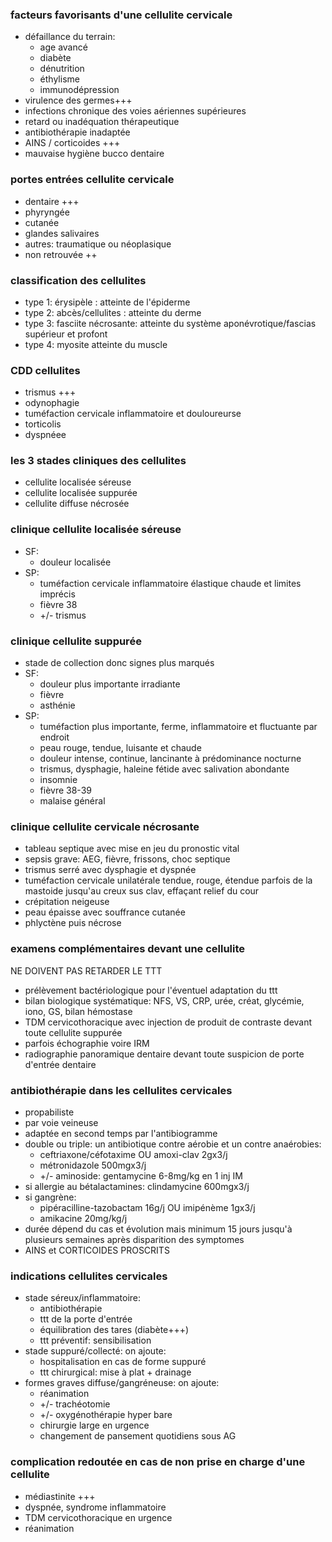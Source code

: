 ### facteurs favorisants d'une cellulite cervicale
- défaillance du terrain:
    - age avancé
    - diabète
    - dénutrition
    - éthylisme
    - immunodépression
- virulence des germes+++
- infections chronique des voies aériennes supérieures
- retard ou inadéquation thérapeutique
- antibiothérapie inadaptée
- AINS / corticoides +++
- mauvaise hygiène bucco dentaire

### portes entrées cellulite cervicale
- dentaire +++
- phyryngée
- cutanée
- glandes salivaires
- autres: traumatique ou néoplasique
- non retrouvée ++

### classification des cellulites
- type 1: érysipèle : atteinte de l'épiderme
- type 2: abcès/cellulites : atteinte du derme
- type 3: fasciite nécrosante: atteinte du système aponévrotique/fascias supérieur et profont
- type 4: myosite atteinte du muscle

### CDD cellulites
- trismus +++
- odynophagie
- tuméfaction cervicale inflammatoire et douloureurse
- torticolis
- dyspnéee

### les 3 stades cliniques des cellulites
- cellulite localisée séreuse
- cellulite localisée suppurée
- cellulite diffuse nécrosée

### clinique cellulite localisée séreuse
- SF:
    - douleur localisée
- SP:
    - tuméfaction cervicale inflammatoire élastique chaude et limites imprécis
    - fièvre 38
    - +/- trismus

### clinique cellulite suppurée
- stade de collection donc signes plus marqués
- SF:
    - douleur plus importante irradiante
    - fièvre
    - asthénie
- SP:
    - tuméfaction plus importante, ferme, inflammatoire et fluctuante par endroit
    - peau rouge, tendue, luisante et chaude
    - douleur intense, continue, lancinante à prédominance nocturne
    - trismus, dysphagie, haleine fétide avec salivation abondante
    - insomnie
    - fièvre 38-39
    - malaise général

### clinique cellulite cervicale nécrosante
- tableau septique avec mise en jeu du pronostic vital
- sepsis grave: AEG, fièvre, frissons, choc septique
- trismus serré avec dysphagie et dyspnée
- tuméfaction cervicale unilatérale tendue, rouge, étendue parfois de la mastoide jusqu'au creux sus clav, effaçant relief du cour
- crépitation neigeuse
- peau épaisse avec souffrance cutanée
- phlyctène puis nécrose

### examens complémentaires devant une cellulite
NE DOIVENT PAS RETARDER LE TTT
- prélèvement bactériologique pour l'éventuel adaptation du ttt
- bilan biologique systématique: NFS, VS, CRP, urée, créat, glycémie, iono, GS, bilan hémostase
- TDM cervicothoracique avec injection de produit de contraste devant toute cellulite suppurée
- parfois échographie voire IRM
- radiographie panoramique dentaire devant toute suspicion de porte d'entrée dentaire

### antibiothérapie dans les cellulites cervicales
- propabiliste
- par voie veineuse
- adaptée en second temps par l'antibiogramme
- double ou triple: un antibiotique contre aérobie et un contre anaérobies:
    - ceftriaxone/céfotaxime OU amoxi-clav 2gx3/j
    - métronidazole 500mgx3/j
    - +/- aminoside: gentamycine 6-8mg/kg en 1 inj IM
- si allergie au bétalactamines: clindamycine 600mgx3/j
- si gangrène:
    - pipéracilline-tazobactam 16g/j OU imipénème 1gx3/j
    - amikacine 20mg/kg/j
- durée dépend du cas et évolution mais minimum 15 jours jusqu'à plusieurs semaines après disparition des symptomes
- AINS et CORTICOIDES PROSCRITS

### indications cellulites cervicales
- stade séreux/inflammatoire:
    - antibiothérapie
    - ttt de la porte d'entrée
    - équilibration des tares (diabète+++)
    - ttt préventif: sensibilisation
- stade suppuré/collecté: on ajoute:
    - hospitalisation en cas de forme suppuré
    - ttt chirurgical: mise à plat + drainage
- formes graves diffuse/gangréneuse: on ajoute:
    - réanimation
    - +/- trachéotomie
    - +/- oxygénothérapie hyper bare
    - chirurgie large en urgence
    - changement de pansement quotidiens sous AG

### complication redoutée en cas de non prise en charge d'une cellulite
- médiastinite +++
- dyspnée, syndrome inflammatoire
- TDM cervicothoracique en urgence
- réanimation
